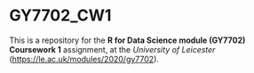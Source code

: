 # GY7702_CW1

This is a repository for the **R for Data Science module (GY7702) Coursework 1** assignment,
at the *University of Leicester* (https://le.ac.uk/modules/2020/gy7702).

